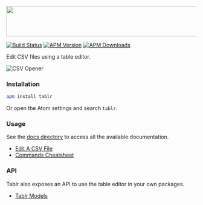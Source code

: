 <img src='http://raels.github.io/atom-tablr/logo.svg' width='858' height='80'>

[![Build Status](https://travis-ci.org/raels/atom-tablr.svg?branch=master)](https://travis-ci.org/raels/atom-tablr)
[![APM Version](https://img.shields.io/apm/v/tablr.svg)](https://atom.io/packages/tablr)
[![APM Downloads](https://img.shields.io/apm/dm/tablr.svg)](https://atom.io/packages/tablr)


Edit CSV files using a table editor.

![CSV Opener](http://raels.github.io/atom-tablr/tablr.gif)

### Installation

```sh
apm install tablr
```

Or open the Atom settings and search `tablr`.

### Usage

See the [docs directory](https://github.com/raels/atom-tablr/tree/master/docs) to access all the available documentation.

- [Edit A CSV File](https://github.com/raels/atom-tablr/tree/master/docs/csv-edit.md)
- [Commands Cheatsheet](https://github.com/raels/atom-tablr/tree/master/docs/cheatsheet.md)

### API

Tablr also exposes an API to use the table editor in your own packages.

- [Tablr Models](https://github.com/raels/atom-tablr/tree/master/docs/tablr-api.md)
